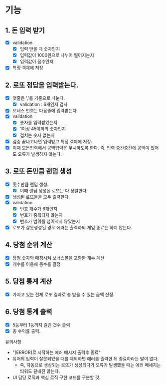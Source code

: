 # 기능 
## 1. 돈 입력 받기
- [x] validation
  - [x] 입력 받을 때 숫자인지
  - [x] 입력값이 1000원으로 나누어 떨어지는지
  - [x] 입력값이 음수인지
- [x] 특정 객체에 저장

## 2. 로또 정답을 입력받는다.
- [x] 첫줄은 ','를 기준으로 나눈다.
  - [x] validation : 6개인지 검사
- [x] 보너스 번호는 다음줄에 입력받는다.
- [x] validation
  - [x] 숫자를 입력받았는지
  - [x] 1이상 45이하의 숫자인지
  - [x] 겹치는 숫자 없는지
- [x] 검증 끝나고나면 입력받고 특정 객체에 저장.
- [x] 이때 모든입력에서 공백입력은 무시하도록 한다. 즉, 입력 중간중간에 공백이 있어도 오류가 발생하지 않는다.

## 3. 로또 돈만큼 랜덤 생성
- [x] 횟수만큼 랜덤 생성.
  - [x] 이때 랜덤 생성된 로또는 다 정렬한다.
- [x] 생성된 로또들을 모두 출력한다.
- [x] validation
  - [x] 번호 개수가 6개인지
  - [x] 번호가 중복되지 않는지
  - [x] 번호가 범위를 넘어서지 않았는지
- [x] 로또가 잘못생성된 경우 에러는 출력하되 게임 종료는 하지 않는다.
## 4. 당첨 순위 계산
- [x] 당첨 숫자와 매칭시켜 보너스볼을 포함한 개수 계산
- [x] 개수를 이용해 등수를 결정
## 5. 당첨 통계 계산
- [x] 가지고 있는 전체 로또 결과로 총 받을 수 있는 금액 산정.
## 6. 당첨 통계 출력
- [x] 5등부터 1등까지 걸린 갯수 출력
- [x] 총 수익률 출력.

유의사항 
- "[ERROR]로 시작하는 에러 메시지 출력후 종료"
- 유저의 입력이 잘못되었을 때를 제외하면 에러를 출력한 뒤 종료하라는 말이 없다.
  - 즉, 자동으로 생성되는 로또가 생성되다가 오류가 발생했을 때는 에러 메세지는 띄워도 끝내진 않는다.
- UI 담당 로직과 핵심 로직 구현 코드를 구분할 것.

